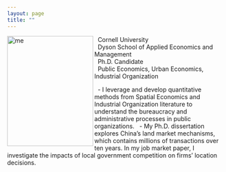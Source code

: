 ```yaml
---
layout: page
title: ""
---
```


<p><img src="https://mengwei-lin.github.io/lin_photo.JPG" alt="me" align="left" style="width:200px;height:256px;padding:0px">

&nbsp; Cornell University <br>
&nbsp; Dyson School of Applied Economics and Management <br>
&nbsp; Ph.D. Candidate <br>
&nbsp; Public Economics, Urban Economics, Industrial Organization <br>

&nbsp; - I leverage and develop quantitative methods from Spatial Economics and Industrial Organization literature to understand the bureaucracy and administrative processes in public organizations.
&nbsp; - My Ph.D. dissertation explores China’s land market mechanisms, which contains millions of transactions over ten years. In my job market paper, I investigate the impacts of local government competition on firms’ location decisions.
